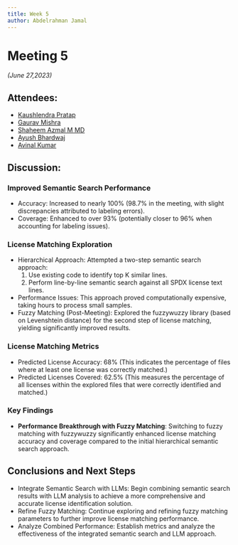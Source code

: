 ```yaml
---
title: Week 5
author: Abdelrahman Jamal
---
```

<!--
SPDX-License-Identifier: CC-BY-SA-4.0

SPDX-FileCopyrightText: 2024 Abdelrahman Jamal <email.here>
-->

# Meeting 5

*(June 27,2023)*

## Attendees:
- [Kaushlendra Pratap](https://github.com/Kaushl2208)
- [Gaurav Mishra](https://github.com/GMishx)
- [Shaheem Azmal M MD](https://github.com/shaheemazmalmmd)
- [Ayush Bhardwaj](https://github.com/hastagAB)
- [Avinal Kumar](https://github.com/avinal)


## Discussion:

### Improved Semantic Search Performance
- Accuracy: Increased to nearly 100% (98.7% in the meeting, with slight discrepancies attributed to labeling errors).
- Coverage: Enhanced to over 93% (potentially closer to 96% when accounting for labeling issues).

### License Matching Exploration
- Hierarchical Approach: Attempted a two-step semantic search approach:
  1. Use existing code to identify top K similar lines.
  2. Perform line-by-line semantic search against all SPDX license text lines.
- Performance Issues: This approach proved computationally expensive, taking hours to process small samples.
- Fuzzy Matching (Post-Meeting): Explored the fuzzywuzzy library (based on Levenshtein distance) for the second step of license matching, yielding significantly improved results.

### License Matching Metrics
- Predicted License Accuracy: 68% (This indicates the percentage of files where at least one license was correctly matched.)
- Predicted Licenses Covered: 62.5% (This measures the percentage of all licenses within the explored files that were correctly identified and matched.)

### Key Findings
- **Performance Breakthrough with Fuzzy Matching**: Switching to fuzzy matching with fuzzywuzzy significantly enhanced license matching accuracy and coverage compared to the initial hierarchical semantic search approach.

## Conclusions and Next Steps
- Integrate Semantic Search with LLMs: Begin combining semantic search results with LLM analysis to achieve a more comprehensive and accurate license identification solution.
- Refine Fuzzy Matching: Continue exploring and refining fuzzy matching parameters to further improve license matching performance.
- Analyze Combined Performance: Establish metrics and analyze the effectiveness of the integrated semantic search and LLM approach.